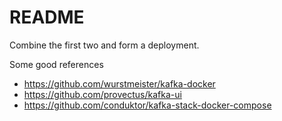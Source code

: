 # README

Combine the first two and form a deployment.

Some good references

- <https://github.com/wurstmeister/kafka-docker>
- <https://github.com/provectus/kafka-ui>
- <https://github.com/conduktor/kafka-stack-docker-compose>
